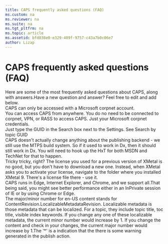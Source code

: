 ```yaml
---
title: CAPS frequently asked questions (FAQ)
ms.custom: na
ms.reviewer: na
ms.suite: na
ms.tgt_pltfrm: na
ms.topic: article
ms.assetid: bfd038e0-e329-409f-9757-c43a7b0c06e7
author: Lizap
---
```

# CAPS frequently asked questions (FAQ)
<?xml version="1.0" encoding="UTF-8"?>
<developerConceptualDocument xmlns="http://ddue.schemas.microsoft.com/authoring/2003/5" xmlns:xsi="http://www.w3.org/2001/XMLSchema-instance" xsi:schemaLocation="http://ddue.schemas.microsoft.com/authoring/2003/5 http://dduestorage.blob.core.windows.net/ddueschema/developer.xsd" xmlns:xlink="http://www.w3.org/1999/xlink">
    <introduction>
        <para>Here are some of the most frequently asked questions about CAPS, along with answers.</para><para>Have a new question and answer? Feel free to edit and add below.</para>
    </introduction>
    <section><title>Who can access CAPS?</title><content><para>CAPS can only be accessed with a Microsoft corpnet account.</para></content>
</section><section>
<title>Where I can access CAPS from?</title><content><para>You can access CAPS from anywhere. You do no need to be connected to corpnet, VPN, or RASS to access CAPS. Just your Microsoft corpnet credentials.</para></content>
        <sections>
        </sections>
    </section>
    <section>
<title>How do I jump to a GUID (like Ctrl+G in Dx)?</title><content><para>Just type the GUID in the Search box next to the Settings. See <link xlink:href="e28b8907-b01d-4a80-a827-008de6998049#SearchTopicGUID">Search by topic GUID</link></para></content>
</section><section>
<title>Can I publish a topic to both TechNet and MSDN?</title><content><para>CAPS doesn't actually change anything about the publishing backend - we still use the MTPS build system. So if it used to work in Dx, then it should still work in Dx.  You will need to hook up the HxT for both MSDN and TechNet for that to happen.</para></content>
</section><section>
<title>Wait, I upgraded to XMetal 9, but where is my license??</title><content><para>Tricky tricky, right? The license you used for a previous version of XMetal is no good, but you don't have to download a new one. Instead, when XMetal asks you to activate your license, navigate to the folder where you installed XMetal 9. There's a license file there - use it.</para></content>
</section><section>
<title>What browser should I be using?</title><content><para>CAPS runs in Edge, Internet Explorer, and Chrome, and we support all.</para><para>That being said, you might see better performance either in an InPrivate session of IE or by using Chrome or Edge.</para></content>
</section><section><title>How to interpret CAPS content version numbers?</title><content><para>The major/minor number for en-US content stands for ContentRevision.LocalizableMetadataRevision. Localizable metadata is those metadata that can be localized. For a topic, they include topic title, toc title, visible index keywords. If you change any one of these localizable metadata, the current minor number would increase by 1. If you change the content and check in your changes, the current major number would increase by 1.</para><para>The '*' is a indication that the there is some warning generated in the publish action.</para></content></section>
<relatedTopics/></developerConceptualDocument>
